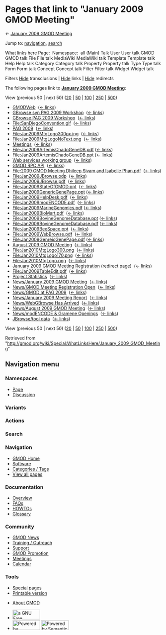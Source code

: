 <div id="mw-page-base" class="noprint">

</div>

<div id="mw-head-base" class="noprint">

</div>

<div id="content" class="mw-body" role="main">

<span id="top"></span>

<div id="mw-js-message" style="display:none;">

</div>



# <span dir="auto">Pages that link to "January 2009 GMOD Meeting"</span>

<div id="bodyContent">

<div id="contentSub">

← [January 2009 GMOD
Meeting](/wiki/January_2009_GMOD_Meeting "January 2009 GMOD Meeting")

</div>

<div id="jump-to-nav" class="mw-jump">

Jump to: [navigation](#mw-navigation), [search](#p-search)

</div>

<div id="mw-content-text">

What links here Page:  Namespace:  all (Main) Talk User User talk GMOD
GMOD talk File File talk MediaWiki MediaWiki talk Template Template talk
Help Help talk Category Category talk Property Property talk Type Type
talk Form Form talk Concept Concept talk Filter Filter talk Widget
Widget talk

Filters
[Hide](/mediawiki/index.php?title=Special:WhatLinksHere/January_2009_GMOD_Meeting&hidetrans=1 "Special:WhatLinksHere/January 2009 GMOD Meeting")
transclusions \|
[Hide](/mediawiki/index.php?title=Special:WhatLinksHere/January_2009_GMOD_Meeting&hidelinks=1 "Special:WhatLinksHere/January 2009 GMOD Meeting")
links \|
[Hide](/mediawiki/index.php?title=Special:WhatLinksHere/January_2009_GMOD_Meeting&hideredirs=1 "Special:WhatLinksHere/January 2009 GMOD Meeting")
redirects

The following pages link to **[January 2009 GMOD
Meeting](/wiki/January_2009_GMOD_Meeting "January 2009 GMOD Meeting")**:

View (previous 50 \| next 50)
([20](/mediawiki/index.php?title=Special:WhatLinksHere/January_2009_GMOD_Meeting&limit=20 "Special:WhatLinksHere/January 2009 GMOD Meeting")
\|
[50](/mediawiki/index.php?title=Special:WhatLinksHere/January_2009_GMOD_Meeting&limit=50 "Special:WhatLinksHere/January 2009 GMOD Meeting")
\|
[100](/mediawiki/index.php?title=Special:WhatLinksHere/January_2009_GMOD_Meeting&limit=100 "Special:WhatLinksHere/January 2009 GMOD Meeting")
\|
[250](/mediawiki/index.php?title=Special:WhatLinksHere/January_2009_GMOD_Meeting&limit=250 "Special:WhatLinksHere/January 2009 GMOD Meeting")
\|
[500](/mediawiki/index.php?title=Special:WhatLinksHere/January_2009_GMOD_Meeting&limit=500 "Special:WhatLinksHere/January 2009 GMOD Meeting"))

- [GMODWeb](/wiki/GMODWeb "GMODWeb") ‎
  <span class="mw-whatlinkshere-tools">([←
  links](/mediawiki/index.php?title=Special:WhatLinksHere&target=GMODWeb "Special:WhatLinksHere"))</span>
- [GBrowse syn PAG 2009
  Workshop](/wiki/GBrowse_syn_PAG_2009_Workshop "GBrowse syn PAG 2009 Workshop")
  ‎ <span class="mw-whatlinkshere-tools">([←
  links](/mediawiki/index.php?title=Special:WhatLinksHere&target=GBrowse+syn+PAG+2009+Workshop "Special:WhatLinksHere"))</span>
- [GBrowse PAG 2009
  Workshop](/wiki/GBrowse_PAG_2009_Workshop "GBrowse PAG 2009 Workshop")
  ‎ <span class="mw-whatlinkshere-tools">([←
  links](/mediawiki/index.php?title=Special:WhatLinksHere&target=GBrowse+PAG+2009+Workshop "Special:WhatLinksHere"))</span>
- [File:SanDiegoConvention.gif](/wiki/File:SanDiegoConvention.gif "File:SanDiegoConvention.gif")
  ‎ <span class="mw-whatlinkshere-tools">([←
  links](/mediawiki/index.php?title=Special:WhatLinksHere&target=File%3ASanDiegoConvention.gif "Special:WhatLinksHere"))</span>
- [PAG 2009](/wiki/PAG_2009 "PAG 2009") ‎
  <span class="mw-whatlinkshere-tools">([←
  links](/mediawiki/index.php?title=Special:WhatLinksHere&target=PAG+2009 "Special:WhatLinksHere"))</span>
- [File:Jan2009MtgLogo300px.jpg](/wiki/File:Jan2009MtgLogo300px.jpg "File:Jan2009MtgLogo300px.jpg")
  ‎ <span class="mw-whatlinkshere-tools">([←
  links](/mediawiki/index.php?title=Special:WhatLinksHere&target=File%3AJan2009MtgLogo300px.jpg "Special:WhatLinksHere"))</span>
- [File:Jan2009MtgLogoNoText.png](/wiki/File:Jan2009MtgLogoNoText.png "File:Jan2009MtgLogoNoText.png")
  ‎ <span class="mw-whatlinkshere-tools">([←
  links](/mediawiki/index.php?title=Special:WhatLinksHere&target=File%3AJan2009MtgLogoNoText.png "Special:WhatLinksHere"))</span>
- [Meetings](/wiki/Meetings "Meetings") ‎
  <span class="mw-whatlinkshere-tools">([←
  links](/mediawiki/index.php?title=Special:WhatLinksHere&target=Meetings "Special:WhatLinksHere"))</span>
- [File:Jan2009ArtemisChadoGeneDB.pdf](/wiki/File:Jan2009ArtemisChadoGeneDB.pdf "File:Jan2009ArtemisChadoGeneDB.pdf")
  ‎ <span class="mw-whatlinkshere-tools">([←
  links](/mediawiki/index.php?title=Special:WhatLinksHere&target=File%3AJan2009ArtemisChadoGeneDB.pdf "Special:WhatLinksHere"))</span>
- [File:Jan2009ArtemisChadoGeneDB.ppt](/wiki/File:Jan2009ArtemisChadoGeneDB.ppt "File:Jan2009ArtemisChadoGeneDB.ppt")
  ‎ <span class="mw-whatlinkshere-tools">([←
  links](/mediawiki/index.php?title=Special:WhatLinksHere&target=File%3AJan2009ArtemisChadoGeneDB.ppt "Special:WhatLinksHere"))</span>
- [Web services working
  group](/wiki/Web_services_working_group "Web services working group") ‎
  <span class="mw-whatlinkshere-tools">([←
  links](/mediawiki/index.php?title=Special:WhatLinksHere&target=Web+services+working+group "Special:WhatLinksHere"))</span>
- [GMOD RPC API](/wiki/GMOD_RPC_API "GMOD RPC API") ‎
  <span class="mw-whatlinkshere-tools">([←
  links](/mediawiki/index.php?title=Special:WhatLinksHere&target=GMOD+RPC+API "Special:WhatLinksHere"))</span>
- [File:2009 GMOD Meeting Dhileep Sivam and Isabelle
  Phan.pdf](/wiki/File:2009_GMOD_Meeting_Dhileep_Sivam_and_Isabelle_Phan.pdf "File:2009 GMOD Meeting Dhileep Sivam and Isabelle Phan.pdf")
  ‎ <span class="mw-whatlinkshere-tools">([←
  links](/mediawiki/index.php?title=Special:WhatLinksHere&target=File%3A2009+GMOD+Meeting+Dhileep+Sivam+and+Isabelle+Phan.pdf "Special:WhatLinksHere"))</span>
- [File:Jan2009JBrowse.odp](/wiki/File:Jan2009JBrowse.odp "File:Jan2009JBrowse.odp")
  ‎ <span class="mw-whatlinkshere-tools">([←
  links](/mediawiki/index.php?title=Special:WhatLinksHere&target=File%3AJan2009JBrowse.odp "Special:WhatLinksHere"))</span>
- [File:Jan2009JBrowse.pdf](/wiki/File:Jan2009JBrowse.pdf "File:Jan2009JBrowse.pdf")
  ‎ <span class="mw-whatlinkshere-tools">([←
  links](/mediawiki/index.php?title=Special:WhatLinksHere&target=File%3AJan2009JBrowse.pdf "Special:WhatLinksHere"))</span>
- [File:Jan2009StateOfGMOD.ppt](/wiki/File:Jan2009StateOfGMOD.ppt "File:Jan2009StateOfGMOD.ppt")
  ‎ <span class="mw-whatlinkshere-tools">([←
  links](/mediawiki/index.php?title=Special:WhatLinksHere&target=File%3AJan2009StateOfGMOD.ppt "Special:WhatLinksHere"))</span>
- [File:Jan2009GenericGenePage.ppt](/wiki/File:Jan2009GenericGenePage.ppt "File:Jan2009GenericGenePage.ppt")
  ‎ <span class="mw-whatlinkshere-tools">([←
  links](/mediawiki/index.php?title=Special:WhatLinksHere&target=File%3AJan2009GenericGenePage.ppt "Special:WhatLinksHere"))</span>
- [File:Jan2009HelpDesk.pdf](/wiki/File:Jan2009HelpDesk.pdf "File:Jan2009HelpDesk.pdf")
  ‎ <span class="mw-whatlinkshere-tools">([←
  links](/mediawiki/index.php?title=Special:WhatLinksHere&target=File%3AJan2009HelpDesk.pdf "Special:WhatLinksHere"))</span>
- [File:Jan2009modENCODE.pdf](/wiki/File:Jan2009modENCODE.pdf "File:Jan2009modENCODE.pdf")
  ‎ <span class="mw-whatlinkshere-tools">([←
  links](/mediawiki/index.php?title=Special:WhatLinksHere&target=File%3AJan2009modENCODE.pdf "Special:WhatLinksHere"))</span>
- [File:Jan2009MarineGenomics.pdf](/wiki/File:Jan2009MarineGenomics.pdf "File:Jan2009MarineGenomics.pdf")
  ‎ <span class="mw-whatlinkshere-tools">([←
  links](/mediawiki/index.php?title=Special:WhatLinksHere&target=File%3AJan2009MarineGenomics.pdf "Special:WhatLinksHere"))</span>
- [File:Jan2009BioMart.pdf](/wiki/File:Jan2009BioMart.pdf "File:Jan2009BioMart.pdf")
  ‎ <span class="mw-whatlinkshere-tools">([←
  links](/mediawiki/index.php?title=Special:WhatLinksHere&target=File%3AJan2009BioMart.pdf "Special:WhatLinksHere"))</span>
- [File:Jan2009BovineGenomeDatabase.ppt](/wiki/File:Jan2009BovineGenomeDatabase.ppt "File:Jan2009BovineGenomeDatabase.ppt")
  ‎ <span class="mw-whatlinkshere-tools">([←
  links](/mediawiki/index.php?title=Special:WhatLinksHere&target=File%3AJan2009BovineGenomeDatabase.ppt "Special:WhatLinksHere"))</span>
- [File:Jan2009BovineGenomeDatabase.pdf](/wiki/File:Jan2009BovineGenomeDatabase.pdf "File:Jan2009BovineGenomeDatabase.pdf")
  ‎ <span class="mw-whatlinkshere-tools">([←
  links](/mediawiki/index.php?title=Special:WhatLinksHere&target=File%3AJan2009BovineGenomeDatabase.pdf "Special:WhatLinksHere"))</span>
- [File:Jan2009BeeSpace.ppt](/wiki/File:Jan2009BeeSpace.ppt "File:Jan2009BeeSpace.ppt")
  ‎ <span class="mw-whatlinkshere-tools">([←
  links](/mediawiki/index.php?title=Special:WhatLinksHere&target=File%3AJan2009BeeSpace.ppt "Special:WhatLinksHere"))</span>
- [File:Jan2009WebBrowse.pdf](/wiki/File:Jan2009WebBrowse.pdf "File:Jan2009WebBrowse.pdf")
  ‎ <span class="mw-whatlinkshere-tools">([←
  links](/mediawiki/index.php?title=Special:WhatLinksHere&target=File%3AJan2009WebBrowse.pdf "Special:WhatLinksHere"))</span>
- [File:Jan2009GenreicGenePage.pdf](/wiki/File:Jan2009GenreicGenePage.pdf "File:Jan2009GenreicGenePage.pdf")
  ‎ <span class="mw-whatlinkshere-tools">([←
  links](/mediawiki/index.php?title=Special:WhatLinksHere&target=File%3AJan2009GenreicGenePage.pdf "Special:WhatLinksHere"))</span>
- [August 2009 GMOD
  Meeting](/wiki/August_2009_GMOD_Meeting "August 2009 GMOD Meeting") ‎
  <span class="mw-whatlinkshere-tools">([←
  links](/mediawiki/index.php?title=Special:WhatLinksHere&target=August+2009+GMOD+Meeting "Special:WhatLinksHere"))</span>
- [File:Jan2010MtgLogo300.png](/wiki/File:Jan2010MtgLogo300.png "File:Jan2010MtgLogo300.png")
  ‎ <span class="mw-whatlinkshere-tools">([←
  links](/mediawiki/index.php?title=Special:WhatLinksHere&target=File%3AJan2010MtgLogo300.png "Special:WhatLinksHere"))</span>
- [File:Jan2010MtgLogo170.png](/wiki/File:Jan2010MtgLogo170.png "File:Jan2010MtgLogo170.png")
  ‎ <span class="mw-whatlinkshere-tools">([←
  links](/mediawiki/index.php?title=Special:WhatLinksHere&target=File%3AJan2010MtgLogo170.png "Special:WhatLinksHere"))</span>
- [File:Jan2010MtgLogo.png](/wiki/File:Jan2010MtgLogo.png "File:Jan2010MtgLogo.png")
  ‎ <span class="mw-whatlinkshere-tools">([←
  links](/mediawiki/index.php?title=Special:WhatLinksHere&target=File%3AJan2010MtgLogo.png "Special:WhatLinksHere"))</span>
- [January 2009 GMOD Meeting
  Registration](/mediawiki/index.php?title=January_2009_GMOD_Meeting_Registration&redirect=no "January 2009 GMOD Meeting Registration")
  (redirect page) ‎ <span class="mw-whatlinkshere-tools">([←
  links](/mediawiki/index.php?title=Special:WhatLinksHere&target=January+2009+GMOD+Meeting+Registration "Special:WhatLinksHere"))</span>
- [File:Jan2009TableEdit.pdf](/wiki/File:Jan2009TableEdit.pdf "File:Jan2009TableEdit.pdf")
  ‎ <span class="mw-whatlinkshere-tools">([←
  links](/mediawiki/index.php?title=Special:WhatLinksHere&target=File%3AJan2009TableEdit.pdf "Special:WhatLinksHere"))</span>
- [Project Statistics](/wiki/Project_Statistics "Project Statistics") ‎
  <span class="mw-whatlinkshere-tools">([←
  links](/mediawiki/index.php?title=Special:WhatLinksHere&target=Project+Statistics "Special:WhatLinksHere"))</span>
- [News/January 2009 GMOD
  Meeting](/wiki/News/January_2009_GMOD_Meeting "News/January 2009 GMOD Meeting")
  ‎ <span class="mw-whatlinkshere-tools">([←
  links](/mediawiki/index.php?title=Special:WhatLinksHere&target=News%2FJanuary+2009+GMOD+Meeting "Special:WhatLinksHere"))</span>
- [News/GMOD Meeting Registration
  Open](/wiki/News/GMOD_Meeting_Registration_Open "News/GMOD Meeting Registration Open")
  ‎ <span class="mw-whatlinkshere-tools">([←
  links](/mediawiki/index.php?title=Special:WhatLinksHere&target=News%2FGMOD+Meeting+Registration+Open "Special:WhatLinksHere"))</span>
- [News/GMOD at PAG
  2009](/wiki/News/GMOD_at_PAG_2009 "News/GMOD at PAG 2009") ‎
  <span class="mw-whatlinkshere-tools">([←
  links](/mediawiki/index.php?title=Special:WhatLinksHere&target=News%2FGMOD+at+PAG+2009 "Special:WhatLinksHere"))</span>
- [News/January 2009 Meeting
  Report](/wiki/News/January_2009_Meeting_Report "News/January 2009 Meeting Report")
  ‎ <span class="mw-whatlinkshere-tools">([←
  links](/mediawiki/index.php?title=Special:WhatLinksHere&target=News%2FJanuary+2009+Meeting+Report "Special:WhatLinksHere"))</span>
- [News/WebGBrowse Has
  Arrived](/wiki/News/WebGBrowse_Has_Arrived "News/WebGBrowse Has Arrived")
  ‎ <span class="mw-whatlinkshere-tools">([←
  links](/mediawiki/index.php?title=Special:WhatLinksHere&target=News%2FWebGBrowse+Has+Arrived "Special:WhatLinksHere"))</span>
- [News/August 2009 GMOD
  Meeting](/wiki/News/August_2009_GMOD_Meeting "News/August 2009 GMOD Meeting")
  ‎ <span class="mw-whatlinkshere-tools">([←
  links](/mediawiki/index.php?title=Special:WhatLinksHere&target=News%2FAugust+2009+GMOD+Meeting "Special:WhatLinksHere"))</span>
- [News/modENCODE & Gramene
  Openings](/wiki/News/modENCODE_%26_Gramene_Openings "News/modENCODE & Gramene Openings")
  ‎ <span class="mw-whatlinkshere-tools">([←
  links](/mediawiki/index.php?title=Special:WhatLinksHere&target=News%2FmodENCODE+%26+Gramene+Openings "Special:WhatLinksHere"))</span>
- [JBrowse/tool data](/wiki/JBrowse/tool_data "JBrowse/tool data") ‎
  <span class="mw-whatlinkshere-tools">([←
  links](/mediawiki/index.php?title=Special:WhatLinksHere&target=JBrowse%2Ftool+data "Special:WhatLinksHere"))</span>

View (previous 50 \| next 50)
([20](/mediawiki/index.php?title=Special:WhatLinksHere/January_2009_GMOD_Meeting&limit=20 "Special:WhatLinksHere/January 2009 GMOD Meeting")
\|
[50](/mediawiki/index.php?title=Special:WhatLinksHere/January_2009_GMOD_Meeting&limit=50 "Special:WhatLinksHere/January 2009 GMOD Meeting")
\|
[100](/mediawiki/index.php?title=Special:WhatLinksHere/January_2009_GMOD_Meeting&limit=100 "Special:WhatLinksHere/January 2009 GMOD Meeting")
\|
[250](/mediawiki/index.php?title=Special:WhatLinksHere/January_2009_GMOD_Meeting&limit=250 "Special:WhatLinksHere/January 2009 GMOD Meeting")
\|
[500](/mediawiki/index.php?title=Special:WhatLinksHere/January_2009_GMOD_Meeting&limit=500 "Special:WhatLinksHere/January 2009 GMOD Meeting"))

</div>

<div class="printfooter">

Retrieved from
"<http://gmod.org/wiki/Special:WhatLinksHere/January_2009_GMOD_Meeting>"

</div>

<div id="catlinks" class="catlinks catlinks-allhidden">

</div>

<div class="visualClear">

</div>

</div>

</div>

<div id="mw-navigation">

## Navigation menu

<div id="mw-head">



<div id="left-navigation">

<div id="p-namespaces" class="vectorTabs" role="navigation"
aria-labelledby="p-namespaces-label">

### Namespaces

- <span id="ca-nstab-main"><a href="/wiki/January_2009_GMOD_Meeting" accesskey="c"
  title="View the content page [c]">Page</a></span>
- <span id="ca-talk"><a
  href="/mediawiki/index.php?title=Talk:January_2009_GMOD_Meeting&amp;action=edit&amp;redlink=1"
  accesskey="t"
  title="Discussion about the content page [t]">Discussion</a></span>

</div>

<div id="p-variants" class="vectorMenu emptyPortlet" role="navigation"
aria-labelledby="p-variants-label">

### 

### Variants[](#)

<div class="menu">

</div>

</div>

</div>

<div id="right-navigation">



<div id="p-cactions" class="vectorMenu emptyPortlet" role="navigation"
aria-labelledby="p-cactions-label">

### Actions[](#)

<div class="menu">

</div>

</div>

<div id="p-search" role="search">

### Search

<div id="simpleSearch">

</div>

</div>

</div>

</div>

<div id="mw-panel">

<div id="p-logo" role="banner">

<a href="/wiki/Main_Page"
style="background-image: url(http://gmod.org/images/GMOD-cogs.png);"
title="Visit the main page"></a>

</div>

<div id="p-Navigation" class="portal" role="navigation"
aria-labelledby="p-Navigation-label">

### Navigation

<div class="body">

- <span id="n-GMOD-Home">[GMOD Home](/wiki/Main_Page)</span>
- <span id="n-Software">[Software](/wiki/GMOD_Components)</span>
- <span id="n-Categories-.2F-Tags">[Categories /
  Tags](/wiki/Categories)</span>
- <span id="n-View-all-pages">[View all
  pages](/wiki/Special:AllPages)</span>

</div>

</div>

<div id="p-Documentation" class="portal" role="navigation"
aria-labelledby="p-Documentation-label">

### Documentation

<div class="body">

- <span id="n-Overview">[Overview](/wiki/Overview)</span>
- <span id="n-FAQs">[FAQs](/wiki/Category:FAQ)</span>
- <span id="n-HOWTOs">[HOWTOs](/wiki/Category:HOWTO)</span>
- <span id="n-Glossary">[Glossary](/wiki/Glossary)</span>

</div>

</div>

<div id="p-Community" class="portal" role="navigation"
aria-labelledby="p-Community-label">

### Community

<div class="body">

- <span id="n-GMOD-News">[GMOD News](/wiki/GMOD_News)</span>
- <span id="n-Training-.2F-Outreach">[Training /
  Outreach](/wiki/Training_and_Outreach)</span>
- <span id="n-Support">[Support](/wiki/Support)</span>
- <span id="n-GMOD-Promotion">[GMOD
  Promotion](/wiki/GMOD_Promotion)</span>
- <span id="n-Meetings">[Meetings](/wiki/Meetings)</span>
- <span id="n-Calendar">[Calendar](/wiki/Calendar)</span>

</div>

</div>

<div id="p-tb" class="portal" role="navigation"
aria-labelledby="p-tb-label">

### Tools

<div class="body">

- <span id="t-specialpages"><a href="/wiki/Special:SpecialPages" accesskey="q"
  title="A list of all special pages [q]">Special pages</a></span>
- <span id="t-print"><a
  href="/mediawiki/index.php?title=Special:WhatLinksHere/January_2009_GMOD_Meeting&amp;printable=yes"
  rel="alternate" accesskey="p"
  title="Printable version of this page [p]">Printable version</a></span>

</div>

</div>

</div>

</div>

<div id="footer" role="contentinfo">

- <span id="footer-places-about">[About
  GMOD](/wiki/GMOD:About "GMOD:About")</span>

<!-- -->

- <span id="footer-copyrightico">[<img src="http://www.gnu.org/graphics/gfdl-logo-small.png" width="88"
  height="31" alt="a GNU Free Documentation License" />](http://www.gnu.org/licenses/fdl-1.3.html)</span>
- <span id="footer-poweredbyico">[<img src="/mediawiki/skins/common/images/poweredby_mediawiki_88x31.png"
  width="88" height="31" alt="Powered by MediaWiki" />](//www.mediawiki.org/)
  [<img
  src="/mediawiki/extensions/SemanticMediaWiki/includes/../resources/images/smw_button.png"
  width="88" height="31" alt="Powered by Semantic MediaWiki" />](https://www.semantic-mediawiki.org/wiki/Semantic_MediaWiki)</span>

<div style="clear:both">

</div>

</div>
